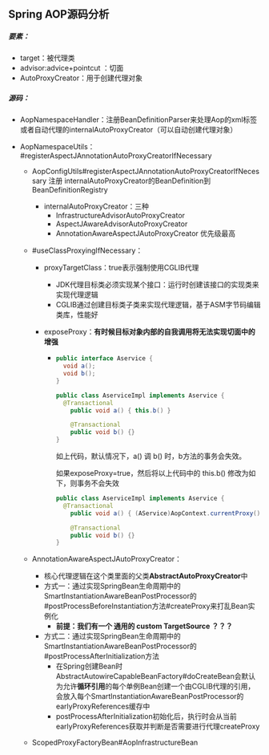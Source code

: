 ## Spring AOP源码分析



##### 要素：

- target：被代理类
- advisor:advice+pointcut ：切面
- AutoProxyCreator：用于创建代理对象



##### 源码：

- AopNamespaceHandler：注册BeanDefinitionParser来处理Aop的xml标签或者自动代理的internalAutoProxyCreator（可以自动创建代理对象）

- AopNamespaceUtils：#registerAspectJAnnotationAutoProxyCreatorIfNecessary

  - AopConfigUtils#registerAspectJAnnotationAutoProxyCreatorIfNecessary 注册 internalAutoProxyCreator的BeanDefinition到BeanDefinitionRegistry

    - internalAutoProxyCreator：三种
      - InfrastructureAdvisorAutoProxyCreator
      - AspectJAwareAdvisorAutoProxyCreator
      - AnnotationAwareAspectJAutoProxyCreator 优先级最高

  - \#useClassProxyingIfNecessary：

    - proxyTargetClass：true表示强制使用CGLIB代理

      - JDK代理目标类必须实现某个接口：运行时创建该接口的实现类来实现代理逻辑
      - CGLIB通过创建目标类子类来实现代理逻辑，基于ASM字节码编辑类库，性能好

    - exposeProxy：**有时候目标对象内部的自我调用将无法实现切面中的增强**

      - ```java
        public interface Aservice {
          void a();
          void b();
        }
        
        public class AserviceImpl implements Aservice {
          @Transactional
        	public void a() { this.b() }
        
        	@Transactional
        	public void b() {}
        }
        ```

        如上代码，默认情况下，a() 调 b() 时，b方法的事务会失效。

        如果exposeProxy=true，然后将以上代码中的 this.b() 修改为如下，则事务不会失效

        ```java
        public class AserviceImpl implements Aservice {
          @Transactional
        	public void a() { (AService)AopContext.currentProxy().b() }
        
        	@Transactional
        	public void b() {}
        }
        ```

  - AnnotationAwareAspectJAutoProxyCreator：

    - 核心代理逻辑在这个类里面的父类**AbstractAutoProxyCreator**中
    - 方式一：通过实现SpringBean生命周期中的SmartInstantiationAwareBeanPostProcessor的#postProcessBeforeInstantiation方法#createProxy来打乱Bean实例化
      - **前提：我们有一个 通用的 custom TargetSource ？？？**
    - 方式二：通过实现SpringBean生命周期中的SmartInstantiationAwareBeanPostProcessor的#postProcessAfterInitialization方法
      - 在Spring创建Bean时AbstractAutowireCapableBeanFactory#doCreateBean会默认为允许**循环引用**的每个单例Bean创建一个由CGLIB代理的引用，会放入每个SmartInstantiationAwareBeanPostProcessor的earlyProxyReferences缓存中
      - postProcessAfterInitialization初始化后，执行时会从当前earlyProxyReferences获取并判断是否需要进行代理createProxy

  

  - ScopedProxyFactoryBean#AopInfrastructureBean



